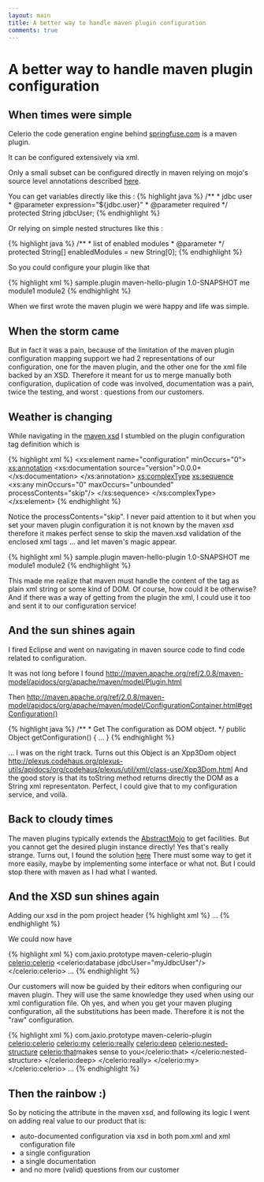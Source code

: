 ```yaml
---
layout: main
title: A better way to handle maven plugin configuration
comments: true
---
```


# A better way to handle maven plugin configuration

## When times were simple
Celerio the code generation engine behind <a href="http://www.springfuse.com/">springfuse.com</a> is a maven plugin.

It can be configured extensively via xml.

Only a small subset can be configured directly in maven relying on mojo's source level annotations described <a href="http://maven.apache.org/developers/mojo-api-specification.html#The_Descriptor_and_Annotations">here</a>.
 
You can get variables directly like this :
{% highlight java %}
	  /**
	   * jdbc user
	   * @parameter expression="${jdbc.user}"
	   * @parameter required
	   */
	  protected String jdbcUser;
{% endhighlight %}

Or relying on simple nested structures like this :

{% highlight java %}
    /**
     * list of enabled modules
     * @parameter
     */
   protected String[] enabledModules = new String[0];
{% endhighlight %}

So you could configure your plugin like that

{% highlight xml %}
    <plugin>
      <groupId>sample.plugin</groupId>
      <artifactId>maven-hello-plugin</artifactId>
      <version>1.0-SNAPSHOT</version>
      <configuration>
        <jdbcUser>me</jdbcUser>
        <enabledModules>
            <enabledModule>module1</enabledModule>
            <enabledModule>module2</enabledModule>
        </enabledModules>
      </configuration>
    </plugin>
{% endhighlight %}

When we first wrote the maven plugin we were happy and life was simple.

## When the storm came

But in fact it was a pain, because of the limitation of the maven plugin configuration mapping support we had 2 representations of our configuration, 
one for the maven plugin, and the other one for the xml file backed by an XSD.
Therefore it meant for us to merge manually both configuration, duplication of code was involved, documentation was a pain, twice the testing, and worst : questions from our customers.

## Weather is changing
While navigating in the <a href="http://maven.apache.org/maven-v4_0_0.xsd">maven xsd</a> I stumbled on the plugin configuration tag definition which is

{% highlight xml %}
    <xs:element name="configuration" minOccurs="0">
        <xs:annotation>
            <xs:documentation source="version">0.0.0+</xs:documentation>
        </xs:annotation>
        <xs:complexType>
            <xs:sequence>
                <xs:any minOccurs="0" maxOccurs="unbounded" processContents="skip"/>
            </xs:sequence>
        </xs:complexType>
    </xs:element>
{% endhighlight %}

Notice the processContents="skip". I never paid attention to it but when you set your maven plugin configuration it is not known by the maven xsd 
therefore it makes perfect sense to skip the maven.xsd validation of the enclosed xml tags ... and let maven's magic appear.

{% highlight xml %}
    <plugin>
      <groupId>sample.plugin</groupId>
      <artifactId>maven-hello-plugin</artifactId>
      <version>1.0-SNAPSHOT</version>
      <configuration>
        <jdbcUser>me</jdbcUser>  <!-- not part of maven xsd -->
        <enabledModules> <!-- not part of maven xsd -->
            <enabledModule>module1</enabledModule> <!-- still not part of maven xsd -->
            <enabledModule>module2</enabledModule> <!-- and your editor does not complain -->
        </enabledModules>
      </configuration>
    </plugin>
{% endhighlight %}

This made me realize that maven must handle the content of the tag as plain xml string or some kind of DOM. Of course, how could it be otherwise?
And if there was a way of getting from the plugin the xml, I could use it too and sent it to our configuration service!

## And the sun shines again
I fired Eclipse and went on navigating in maven source code to find code related to configuration.

It was not long before I found <a href="http://maven.apache.org/ref/2.0.8/maven-model/apidocs/org/apache/maven/model/Plugin.html">http://maven.apache.org/ref/2.0.8/maven-model/apidocs/org/apache/maven/model/Plugin.html</a>

Then <a href="http://maven.apache.org/ref/2.0.8/maven-model/apidocs/org/apache/maven/model/ConfigurationContainer.html#getConfiguration()"> http://maven.apache.org/ref/2.0.8/maven-model/apidocs/org/apache/maven/model/ConfigurationContainer.html#getConfiguration()</a> 

{% highlight java %}
    /**
     * Get The configuration as DOM object.
     */
    public Object getConfiguration() {
     ...
     }
{% endhighlight %}

... I was on the right track.
Turns out this Object is an Xpp3Dom object <a href="http://plexus.codehaus.org/plexus-utils/apidocs/org/codehaus/plexus/util/xml/class-use/Xpp3Dom.html">http://plexus.codehaus.org/plexus-utils/apidocs/org/codehaus/plexus/util/xml/class-use/Xpp3Dom.html</a>
And the good story is that its toString method returns directly the DOM as a String xml representaton.
Perfect, I could give that to my configuration service, and voilà.

## Back to cloudy times
The maven plugins typically extends the <a href="http://maven.apache.org/ref/2.0.4/maven-plugin-api/apidocs/org/apache/maven/plugin/AbstractMojo.html">AbstractMojo</a> to get facilities. But you cannot get the desired plugin instance directly! Yes that's really strange. 
Turns out, I found the solution <a href="http://stackoverflow.com/questions/125389/best-way-to-access-the-runtime-configuration-of-a-maven-plugin-from-a-custom-mojo">here</a>
There must some way to get it more easily, maybe by implementing some interface or what not. But I could stop there with maven as I had what I wanted.

## And the XSD sun shines again
Adding our xsd in the pom project header
{% highlight xml %}
	<project xmlns="http://maven.apache.org/POM/4.0.0" 
	             xmlns:celerio="http://www.jaxio.com/schema/celerio" 
	             xmlns:xsi="http://www.w3.org/2001/XMLSchema-instance"
	             xsi:schemaLocation="http://maven.apache.org/POM/4.0.0 http://maven.apache.org/maven-v4_0_0.xsd
	                                             http://www.jaxio.com/schema/celerio http://www.jaxio.com/schema/prototype/celerio-2.6.xsd">
	    ...
{% endhighlight %}

We could now have 

{% highlight xml %}
    <plugin>
     <groupId>com.jaxio.prototype</groupId>
     <artifactId>maven-celerio-plugin</artifactId>
     <configuration>
      <celerio:celerio>
       <celerio:database jdbcUser="myJdbcUser"/>
      </celerio:celerio>
     </configuration>
        <executions>
            ...
        </executions>
    </plugin>
{% endhighlight %}

Our customers will now be guided by their editors when configuring our maven plugin.
They will use the same knowledge they used when using our xml configuration file.
Oh yes, and when you get your maven pluging configuration, all the substitutions has been made.
Therefore it is not the "raw" configuration.

{% highlight xml %}
    <plugin>
     <groupId>com.jaxio.prototype</groupId>
     <artifactId>maven-celerio-plugin</artifactId>
     <configuration>
      <celerio:celerio>
       <celerio:my>
           <celerio:really>
               <celerio:deep>
                   <celerio:nested-structure>
                       <celerio:that>makes sense to you</celerio:that>
                   </celerio:nested-structure>
               </celerio:deep>
           </celerio:really>
       </celerio:my>
      </celerio:celerio>
     </configuration>
        <executions>
            ...
        </executions>
    </plugin>
{% endhighlight %}


## Then the rainbow :)
So by noticing the attribute in the maven xsd, and following its logic I went on adding real value to our product that is:

* auto-documented configuration via xsd in both pom.xml and xml configuration file
* a single configuration
* a single documentation
* and no more (valid) questions from our customer
